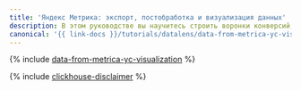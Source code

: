```yaml
---
title: 'Яндекс Метрика: экспорт, постобработка и визуализация данных'
description: В этом руководстве вы научитесь строить воронки конверсий, проведете когортный анализ и посчитаете Retention пользовательской базы в {{ ml-platform-short-name }} и визуализируете данные в {{ datalens-short-name }}.
canonical: '{{ link-docs }}/tutorials/datalens/data-from-metrica-yc-visualization'
---
```


{% include [data-from-metrica-yc-visualization](../../_tutorials/datalens/data-from-metrica-yc-visualization.md) %}

{% include [clickhouse-disclaimer](../../_includes/clickhouse-disclaimer.md) %}
